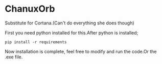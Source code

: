 # ChanuxOrb
Substitute for Cortana.(Can't do everything she does though)

First you need python installed for this.After python is installed;

```pip install -r requirements```

Now installation is complete, feel free to modify and run the code.Or the .exe file.

